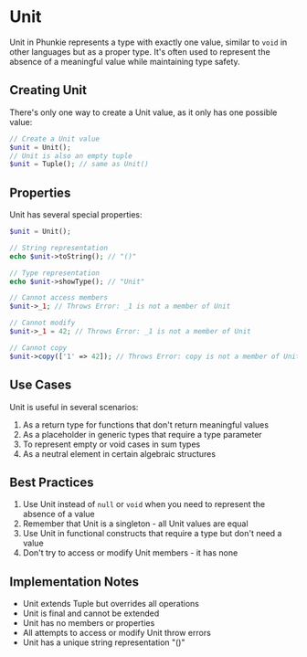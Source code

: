 # Unit

Unit in Phunkie represents a type with exactly one value, similar to `void` in other languages but as a proper type. It's often used to represent the absence of a meaningful value while maintaining type safety.

## Creating Unit

There's only one way to create a Unit value, as it only has one possible value:

```php
// Create a Unit value
$unit = Unit();
// Unit is also an empty tuple
$unit = Tuple(); // same as Unit()
```

## Properties

Unit has several special properties:

```php
$unit = Unit();

// String representation
echo $unit->toString(); // "()"

// Type representation
echo $unit->showType(); // "Unit"

// Cannot access members
$unit->_1; // Throws Error: _1 is not a member of Unit

// Cannot modify
$unit->_1 = 42; // Throws Error: _1 is not a member of Unit

// Cannot copy
$unit->copy(['1' => 42]); // Throws Error: copy is not a member of Unit
```

## Use Cases

Unit is useful in several scenarios:

1. As a return type for functions that don't return meaningful values
2. As a placeholder in generic types that require a type parameter
3. To represent empty or void cases in sum types
4. As a neutral element in certain algebraic structures

## Best Practices

1. Use Unit instead of `null` or `void` when you need to represent the absence of a value
2. Remember that Unit is a singleton - all Unit values are equal
3. Use Unit in functional constructs that require a type but don't need a value
4. Don't try to access or modify Unit members - it has none

## Implementation Notes

- Unit extends Tuple but overrides all operations
- Unit is final and cannot be extended
- Unit has no members or properties
- All attempts to access or modify Unit throw errors
- Unit has a unique string representation "()"

